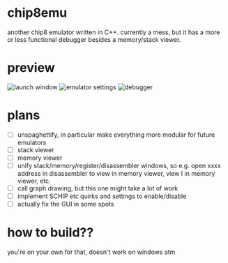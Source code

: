 # chip8emu
another chip8 emulator written in C++. currently a mess, but it has a more or less functional debugger besides a memory/stack viewer.

# preview
![launch window](https://i.imgur.com/08CbAjj.png)
![emulator settings](https://i.imgur.com/kpykkwj.png)
![debugger](https://i.imgur.com/xcHJ0zP.png)

# plans
- [ ] unspaghettify, in particular make everything more modular for future emulators
- [ ] stack viewer
- [ ] memory viewer
- [ ] unify stack/memory/register/disassembler windows, so e.g. open xxxx address in disassembler to view in memory viewer, view I in memory viewer, etc.
- [ ] call graph drawing, but this one might take a lot of work
- [ ] implement SCHIP etc quirks and settings to enable/disable
- [ ] actually fix the GUI in some spots

# how to build??
you're on your own for that, doesn't work on windows atm
